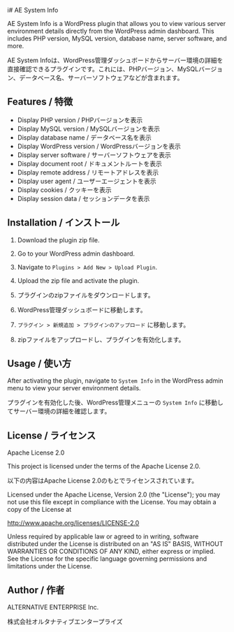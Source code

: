 i# AE System Info

AE System Info is a WordPress plugin that allows you to view various server environment details directly from the WordPress admin dashboard. This includes PHP version, MySQL version, database name, server software, and more.

AE System Infoは、WordPress管理ダッシュボードからサーバー環境の詳細を直接確認できるプラグインです。これには、PHPバージョン、MySQLバージョン、データベース名、サーバーソフトウェアなどが含まれます。

## Features / 特徴

- Display PHP version / PHPバージョンを表示
- Display MySQL version / MySQLバージョンを表示
- Display database name / データベース名を表示
- Display WordPress version / WordPressバージョンを表示
- Display server software / サーバーソフトウェアを表示
- Display document root / ドキュメントルートを表示
- Display remote address / リモートアドレスを表示
- Display user agent / ユーザーエージェントを表示
- Display cookies / クッキーを表示
- Display session data / セッションデータを表示

## Installation / インストール

1. Download the plugin zip file.
2. Go to your WordPress admin dashboard.
3. Navigate to `Plugins > Add New > Upload Plugin`.
4. Upload the zip file and activate the plugin.

1. プラグインのzipファイルをダウンロードします。
2. WordPress管理ダッシュボードに移動します。
3. `プラグイン > 新規追加 > プラグインのアップロード` に移動します。
4. zipファイルをアップロードし、プラグインを有効化します。

## Usage / 使い方

After activating the plugin, navigate to `System Info` in the WordPress admin menu to view your server environment details.

プラグインを有効化した後、WordPress管理メニューの `System Info` に移動してサーバー環境の詳細を確認します。

## License / ライセンス

Apache License 2.0

This project is licensed under the terms of the Apache License 2.0.

以下の内容はApache License 2.0のもとでライセンスされています。

Licensed under the Apache License, Version 2.0 (the "License");
you may not use this file except in compliance with the License.
You may obtain a copy of the License at

http://www.apache.org/licenses/LICENSE-2.0

Unless required by applicable law or agreed to in writing, software
distributed under the License is distributed on an "AS IS" BASIS,
WITHOUT WARRANTIES OR CONDITIONS OF ANY KIND, either express or implied.
See the License for the specific language governing permissions and
limitations under the License.

## Author / 作者

ALTERNATIVE ENTERPRISE Inc.

株式会社オルタナティブエンタープライズ
